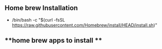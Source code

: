 ## Home brew Installation


- /bin/bash -c "$(curl -fsSL https://raw.githubusercontent.com/Homebrew/install/HEAD/install.sh)"

**home brew apps to install **
- 
